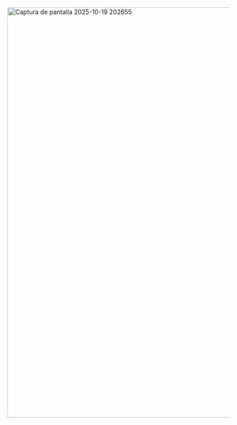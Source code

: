 <img width="911" height="930" alt="Captura de pantalla 2025-10-19 202655" src="https://github.com/user-attachments/assets/d4167166-3230-4382-8ed5-52d2b831c3ea" />
